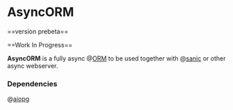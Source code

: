 # AsyncORM

==version prebeta==

==Work In Progress==

**AsyncORM** is a fully async @[ORM](https://en.wikipedia.org/wiki/Object-relational_mapping) to be used together with @[sanic](https://github.com/channelcat/sanic) or other async webserver.

### Dependencies
@[aiopg](https://github.com/aio-libs/aiopg)
